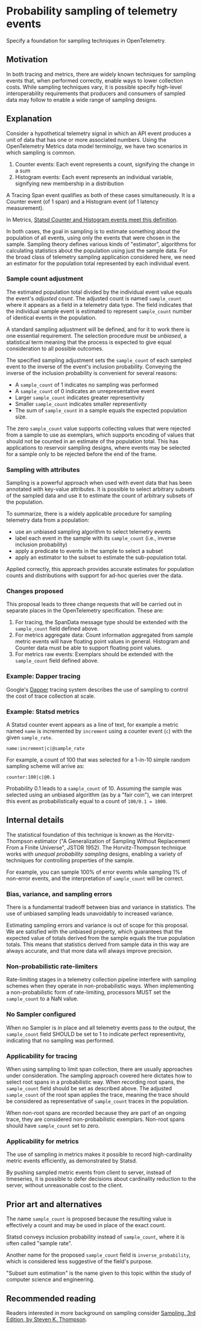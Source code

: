 # Probability sampling of telemetry events

Specify a foundation for sampling techniques in OpenTelemetry.

## Motivation

In both tracing and metrics, there are widely known techniques for
sampling events that, when performed correctly, enable ways to lower
collection costs.  While sampling techniques vary, it is possible
specify high-level interoperability requirements that producers and
consumers of sampled data may follow to enable a wide range of
sampling designs.

## Explanation

Consider a hypothetical telemetry signal in which an API event
produces a unit of data that has one or more associated numbers.
Using the OpenTelemetry Metrics data model terminolgy, we have two
scenarios in which sampling is common.

1. Counter events: Each event represents a count, signifying the change in a sum
2. Histogram events: Each event represents an individual variable, signifying new membership in a distribution

A Tracing Span event qualifies as both of these cases simultaneously.  It is
a Counter event (of 1 span) and a Histogram event (of 1 latency measurement).

In Metrics, [Statsd Counter and Histogram events meet this definition](https://github.com/statsd/statsd/blob/master/docs/metric_types.md#sampling).

In both cases, the goal in sampling is to estimate something about the
population of all events, using only the events that were chosen in
the sample.  Sampling theory defines various kinds of "estimator",
algorithms for calculating statistics about the population using just
the sample data.  For the broad class of telemetry sampling
application considered here, we need an estimator for the population
total represented by each individual event.

### Sample count adjustment

The estimated population total divided by the individual event value
equals the event's _adjusted count_.  The adjusted count is named
`sample_count` where it appears as a field in a telemetry data type.
The field indicates that the individual sample event is estimated to
represent `sample_count` number of identical events in the population.

A standard sampling adjustment will be defined, and for it to work
there is one essential requirement.  The selection procedure must be
_unbiased_, a statistical term meaning that the process is expected to
give equal consideration to all possible outcomes.

The specified sampling adjustment sets the `sample_count` of each
sampled event to the inverse of the event's inclusion probability.
Conveying the inverse of the inclusion probability is convenient for
several reasons:

- A `sample_count` of 1 indicates no sampling was performed
- A `sample_count` of 0 indicates an unrepresentative event
- Larger `sample_count` indicates greater representivity
- Smaller `sample_count` indicates smaller representivity
- The sum of `sample_count` in a sample equals the expected 
  population size.
  
The zero `sample_count` value supports collecting values that were
rejected from a sample to use as exemplars, which supports encoding of
values that should not be counted in an estimate of the population
total.  This has applications to reservoir sampling designs, where
events may be selected for a sample only to be rejected before the end
of the frame.

### Sampling with attributes

Sampling is a powerful approach when used with event data that has
been annotated with key-value attributes.  It is possible to select
arbitrary subsets of the sampled data and use it to estimate the count
of arbitrary subsets of the population.

To summarize, there is a widely applicable procedure for sampling
telemetry data from a population:

- use an unbiased sampling algorithm to select telemetry events
- label each event in the sample with its `sample_count` (i.e., inverse inclusion probability)
- apply a predicate to events in the sample to select a subset
- apply an estimator to the subset to estimate the sub-population total.

Applied correctly, this approach provides accurate estimates for
population counts and distributions with support for ad-hoc queries
over the data.

### Changes proposed

This proposal leads to three change requests that will be carried out in
separate places in the OpenTelemetry specification.  These are:

1. For tracing, the SpanData message type should be extended with 
   the `sample_count` field defined above.
2. For metrics aggregate data: Count information aggregated from
   sample metric events will have floating point values in general.
   Histogram and Counter data must be able to support floating point
   values.
3. For metrics raw events: Exemplars should be extended with the 
   `sample_count` field defined above.

### Example: Dapper tracing

Google's [Dapper](https://research.google/pubs/pub36356/) tracing
system describes the use of sampling to control the cost of trace
collection at scale.

### Example: Statsd metrics

A Statsd counter event appears as a line of text, for example a metric
named `name` is incremented by `increment` using a counter event (`c`)
with the given `sample_rate`.

```
name:increment|c|@sample_rate
```

For example, a count of 100 that was selected for a 1-in-10 simple
random sampling scheme will arrive as:

```
counter:100|c|@0.1
```

Probability 0.1 leads to a `sample_count` of 10.  Assuming the sample
was selected using an unbiased algorithm (as by a "fair coin"), we can
interpret this event as probabilistically equal to a count of `100/0.1
= 1000`.

## Internal details

The statistical foundation of this technique is known as the
Horvitz-Thompson estimator ("A Generalization of Sampling Without
Replacement From a Finite Universe", JSTOR 1952).  The
Horvitz-Thompson technique works with _unequal probability sampling_
designs, enabling a variety of techniques for controlling properties
of the sample.  

For example, you can sample 100% of error events while sampling 1% of
non-error events, and the interpretation of `sample_count` will be
correct.

### Bias, variance, and sampling errors

There is a fundamental tradeoff between bias and variance in
statistics.  The use of unbiased sampling leads unavoidably to
increased variance.

Estimating sampling errors and variance is out of scope for this
proposal.  We are satisfied with the unbiased property, which guarantees
that the expected value of totals derived from the sample equals the
true population totals.  This means that statistics derived from
sample data in this way are always accurate, and that more data will
always improve precision.

### Non-probabilistic rate-limiters

Rate-limiting stages in a telemetry collection pipeline interfere with
sampling schemes when they operate in non-probabilistic ways.  When
implementing a non-probabilistic form of rate-limiting, processors
MUST set the `sample_count` to a NaN value.

### No Sampler configured

When no Sampler is in place and all telemetry events pass to the
output, the `sample_count` field SHOULD be set to 1 to indicate
perfect representivity, indicating that no sampling was performed.

### Applicability for tracing

When using sampling to limit span collection, there are usually
approaches under consideration.  The sampling approach covered here
dictates how to select root spans in a probabilistic way.  When
recording root spans, the `sample_count` field should be set as
described above.  The adjusted `sample_count` of the root span applies
the trace, meaning the trace should be considered as representative of
`sample_count` traces in the population.

When non-root spans are recorded because they are part of an ongoing
trace, they are considered non-probabilistic exemplars.  Non-root
spans should have `sample_count` set to zero.

### Applicability for metrics

The use of sampling in metrics makes it possible to record
high-cardinality metric events efficiently, as demonstrated by Statsd.

By pushing sampled metric events from client to server, instead of
timeseries, it is possible to defer decisions about cardinality
reduction to the server, without unreasonable cost to the client.

## Prior art and alternatives

The name `sample_count` is proposed because the resulting value is
effectively a count and may be used in place of the exact count.

Statsd conveys inclusion probability instead of `sample_count`, where
it is often called "sample rate".

Another name for the proposed `sample_count` field is
`inverse_probability`, which is considered less suggestive of the
field's purpose.

"Subset sum estimation" is the name given to this topic within the
study of computer science and engineering.

## Recommended reading

Readers interested in more background on sampling consider 
[Sampling, 3rd Edition, by Steven K. Thompson](https://www.wiley.com/en-us/Sampling%2C+3rd+Edition-p-9780470402313).
